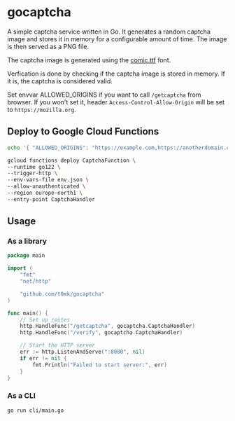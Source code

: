 # gocaptcha

A simple captcha service written in Go. It generates a random captcha image and stores it in memory for a configurable amount of time. The image is then served as a PNG file.

The captcha image is generated using the [comic.ttf](https://github.com/googlefonts/noto-emoji/blob/main/fonts/NotoColorEmoji.ttf) font.

Verfication is done by checking if the captcha image is stored in memory. If it is, the captcha is considered valid.

Set envvar ALLOWED_ORIGINS if you want to call `/getcaptcha` from browser. If you won't set it, header `Access-Control-Allow-Origin` will be set to `https://mozilla.org`.

## Deploy to Google Cloud Functions

```bash
echo '{ "ALLOWED_ORIGINS": "https://example.com,https://anotherdomain.com" }' > env.json

gcloud functions deploy CaptchaFunction \
--runtime go122 \
--trigger-http \
--env-vars-file env.json \
--allow-unauthenticated \
--region europe-north1 \
--entry-point CaptchaHandler
```

## Usage

### As a library

```go
package main

import (
	"fmt"
	"net/http"

	"github.com/t0mk/gocaptcha"
)

func main() {
	// Set up routes
	http.HandleFunc("/getcaptcha", gocaptcha.CaptchaHandler)
	http.HandleFunc("/verify", gocaptcha.CaptchaHandler)

	// Start the HTTP server
	err := http.ListenAndServe(":8080", nil)
	if err != nil {
		fmt.Println("Failed to start server:", err)
	}
}
```

### As a CLI

```bash
go run cli/main.go
```
